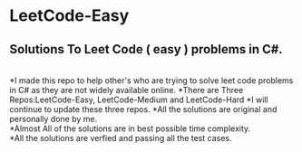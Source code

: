 # LeetCode-Easy
 <h2>Solutions To Leet Code ( easy ) problems in C#.</h2><br/>
 *I made this repo to help other's who are trying to solve leet code problems in C# as they are not widely available online.
 *There are Three Repos:LeetCode-Easy, LeetCode-Medium and LeetCode-Hard
 *I will continue to update these three repos.
 *All the solutions are original and personally done by me.<br/>
 *Almost All of the solutions are in best possible time complexity.<br/>
 *All the solutions are verfied and passing all the test cases.
